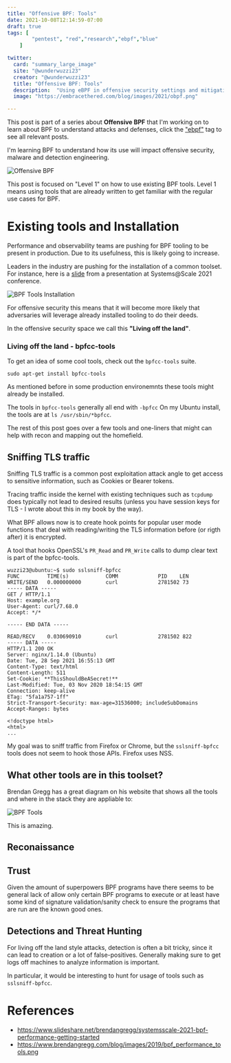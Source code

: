 ```yaml
---
title: "Offensive BPF: Tools"
date: 2021-10-08T12:14:59-07:00
draft: true
tags: [
        "pentest", "red","research","ebpf","blue"
    ]

twitter:
  card: "summary_large_image"
  site: "@wunderwuzzi23"
  creator: "@wunderwuzzi23"
  title: "Offensive BPF: Tools"
  description:  "Using eBPF in offensive security settings and mitigations"
  image: "https://embracethered.com/blog/images/2021/obpf.png"

---
```


This post is part of a series about **Offensive BPF** that I'm working on to learn about BPF to understand attacks and defenses, click the ["ebpf"](/blog/tags/ebpf) tag to see all relevant posts.

I'm learning BPF to understand how its use will impact offensive security, malware and detection engineering. 

![Offensive BPF](/blog/images/2021/offensive-bpf.png)

This post is focused on "Level 1" on how to use existing BPF tools. Level 1 means using tools that are already written to get familiar with the regular use cases for BPF.

# Existing tools and Installation 

Performance and observability teams are pushing for BPF tooling to be present in production. Due to its usefulness, this is likely going to increase. 

Leaders in the industry are pushing for the installation of a common toolset. For instance, here is a [slide](https://www.slideshare.net/brendangregg/systemsscale-2021-bpf-performance-getting-started) from a presentation at Systems@Scale 2021 conference.

![BPF Tools Installation](/blog/images/2021/bpf-tools-install.png)

For offensive security this means that it will become more likely that adversaries will leverage already installed tooling to do their deeds.

In the offensive security space we call this **"Living off the land"**.

### Living off the land - bpfcc-tools

To get an idea of some cool tools, check out the `bpfcc-tools` suite.

```
sudo apt-get install bpfcc-tools
```

As mentioned before in some production environemnts these tools might already be installed.

The tools in `bpfcc-tools` generally all end with `-bpfcc` 
On my Ubuntu install, the tools are at `ls /usr/sbin/*bpfcc`.


The rest of this post goes over a few tools and one-liners that might can help with recon and mapping out the homefield.


## Sniffing TLS traffic

Sniffing TLS traffic is a common post exploitation attack angle to get access to sensitive information, such as Cookies or Bearer tokens.

Tracing traffic inside the kernel with existing techniques such as `tcpdump` does typically not lead to desired results (unless you have session keys for TLS - I wrote about this in my book by the way).

What BPF allows now is to create hook points for popular user mode functions that deal with reading/writing the TLS information before (or rigth after) it is encrypted.


A tool that hooks OpenSSL's `PR_Read` and `PR_Write` calls to dump clear text is part of the bpfcc-tools.

```
wuzzi23@ubuntu:~$ sudo sslsniff-bpfcc 
FUNC         TIME(s)            COMM             PID    LEN   
WRITE/SEND   0.000000000        curl             2781502 73    
----- DATA -----
GET / HTTP/1.1
Host: example.org
User-Agent: curl/7.68.0
Accept: */*

----- END DATA -----

READ/RECV    0.030690910        curl             2781502 822   
----- DATA -----
HTTP/1.1 200 OK
Server: nginx/1.14.0 (Ubuntu)
Date: Tue, 28 Sep 2021 16:55:13 GMT
Content-Type: text/html
Content-Length: 511
Set-Cookie: **ThisShouldBeASecret!**
Last-Modified: Tue, 03 Nov 2020 18:54:15 GMT
Connection: keep-alive
ETag: "5fa1a757-1ff"
Strict-Transport-Security: max-age=31536000; includeSubDomains
Accept-Ranges: bytes

<!doctype html>
<html>
...
```

My goal was to sniff traffic from Firefox or Chrome, but the `sslsniff-bpfcc` tools does not seem to hook those APIs. Firefox uses NSS.

## What other tools are in this toolset?

Brendan Gregg has a great diagram on his website that shows all the tools and where in the stack they are appliable to:

![BPF Tools](/blog/images/2021/bpf_performance_tools.png)

This is amazing.

## Reconaissance

## Trust

Given the amount of superpowers BPF programs have there seems to be general lack of allow only certain BPF programs to execute or at least have some kind of signature validation/sanity check to ensure the programs that are run are the known good ones.


## Detections and Threat Hunting

For living off the land style attacks, detection is often a bit tricky, since it can lead to creation or a lot of false-positives. Generally making sure to get logs off machines to analyze information is important.

In particular, it would be interesting to hunt for usage of tools such as `sslsniff-bpfcc`. 


# References

* https://www.slideshare.net/brendangregg/systemsscale-2021-bpf-performance-getting-started
* https://www.brendangregg.com/blog/images/2019/bpf_performance_tools.png
